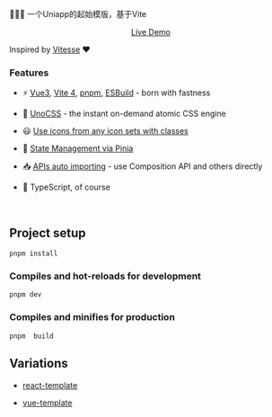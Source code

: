 🚀🚀🚀 一个Uniapp的起始模版，基于Vite

<p align='center'>
<a href="https://vue-template-yang.netlify.app/">Live Demo</a>
</p>

Inspired by [Vitesse](https://github.com/antfu/vitesse) ❤

### Features

- ⚡️ [Vue3](https://vuejs.org/), [Vite 4](https://github.com/vitejs/vite), [pnpm](https://pnpm.io/), [ESBuild](https://github.com/evanw/esbuild) - born with fastness

- 🎨 [UnoCSS](https://github.com/antfu/unocss) - the instant on-demand atomic CSS engine
- 😃 [Use icons from any icon sets with classes](https://github.com/antfu/unocss/tree/main/packages/preset-icons)

- 🍍 [State Management via Pinia](https://github.com/vuejs/pinia)

- 📥 [APIs auto importing](https://github.com/antfu/unplugin-auto-import) - use Composition API and others directly


- 🦾 TypeScript, of course


<br>

## Project setup

```
pnpm install
```

### Compiles and hot-reloads for development

```
pnpm dev
```

### Compiles and minifies for production

```
pnpm  build
```

## Variations

- [react-template]('https://github.com/yang1206/react-template.git')

- [vue-template]('https://github.com/yang1206/vue-template.git')